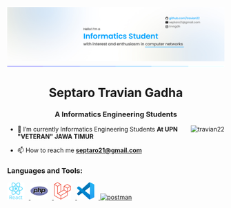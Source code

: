 <img align="center" alt="coding" src="Banner.jpg">
<!--horizontal divider(gradiant)-->
<img src="https://github.com/travian22/travian22/blob/main/line%20light.gif">

<h1 align="center">Septaro Travian Gadha</h1>
<h3 align="center">A Informatics Engineering Students</h3>
<p><img align="right" src="https://github-readme-stats.vercel.app/api/top-langs?username=travian22&hide_progress=true&locale=en&layout=compact" alt="travian22" /></p>


- 🌱 I’m currently Informatics Engineering Students **At UPN "VETERAN" JAWA TIMUR**

- 📫 How to reach me **septaro21@gmail.com**

<h3 align="left">Languages and Tools:</h3>
<p align="left"> 
  <a href="https://react.dev/" target="_blank" rel="noreferrer"> 
    <img src="https://raw.githubusercontent.com/devicons/devicon/master/icons/react/react-original-wordmark.svg" alt="react" width="40" height="40" style="margin-right:10px;"/> 
  </a> 
  <a href="https://www.php.net/" target="_blank" rel="noreferrer"> 
    <img src="https://raw.githubusercontent.com/devicons/devicon/master/icons/php/php-original.svg" alt="php" width="40" height="40" style="margin-right:10px;"/> 
  </a> 
  <a href="https://laravel.com/" target="_blank" rel="noreferrer"> 
    <img src="https://raw.githubusercontent.com/devicons/devicon/master/icons/laravel/laravel-original.svg" alt="laravel" width="40" height="40" style="margin-right:10px;"/> 
  </a> 
  <a href="https://code.visualstudio.com/" target="_blank" rel="noreferrer"> 
    <img src="https://raw.githubusercontent.com/devicons/devicon/master/icons/vscode/vscode-original.svg" alt="vscode" width="40" height="40" style="margin-right:10px;"/> 
  </a> 
  <a href="https://www.postman.com/" target="_blank" rel="noreferrer"> 
    <img src="https://www.vectorlogo.zone/logos/getpostman/getpostman-icon.svg" alt="postman" width="40" height="40" style="margin-right:10px;"/> 
  </a> 
</p>
